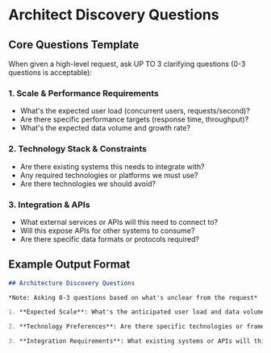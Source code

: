# Architect Discovery Questions

## Core Questions Template

When given a high-level request, ask UP TO 3 clarifying questions (0-3 questions is acceptable):

### 1. Scale & Performance Requirements
- What's the expected user load (concurrent users, requests/second)?
- Are there specific performance targets (response time, throughput)?
- What's the expected data volume and growth rate?

### 2. Technology Stack & Constraints
- Are there existing systems this needs to integrate with?
- Any required technologies or platforms we must use?
- Are there technologies we should avoid?

### 3. Integration & APIs
- What external services or APIs will this need to connect to?
- Will this expose APIs for other systems to consume?
- Are there specific data formats or protocols required?

## Example Output Format
```markdown
## Architecture Discovery Questions

*Note: Asking 0-3 questions based on what's unclear from the request*

1. **Expected Scale**: What's the anticipated user load and data volume for this system? (e.g., 1000 concurrent users, 1TB data)

2. **Technology Preferences**: Are there specific technologies or frameworks your team prefers or requires? (e.g., AWS, React, PostgreSQL)

3. **Integration Requirements**: What existing systems or APIs will this need to integrate with?
```
